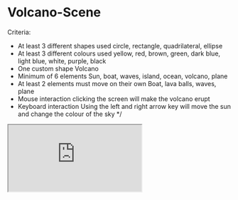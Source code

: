 # Volcano-Scene

Criteria:
- At least 3 different shapes used
      circle, rectangle, quadrilateral, ellipse
- At least 3 different colours used
      yellow, red, brown, green, dark blue, light blue, white,   purple, black
- One custom shape
      Volcano 
- Minimum of 6 elements
      Sun, boat, waves, island, ocean, volcano, plane
- At least 2 elements must move on their own
      Boat, lava balls, waves, plane
- Mouse interaction
      clicking the screen will make the volcano erupt
- Keyboard interaction
      Using the left and right arrow key will move the sun and
      change the colour of the sky
*/


<iframe src="https://editor.p5js.org/shjiz2534/full/XX-1I6lJW"></iframe>
